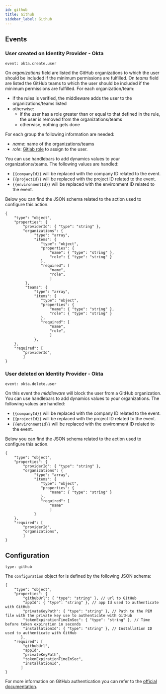 ```yaml
---
id: github
title: Github
sidebar_label: Github
---
```


<!--
WARNING: this file was automatically generated by Mia-Platform Doc Aggregator.
DO NOT MODIFY IT BY HAND.
Instead, modify the source file and run the aggregator to regenerate this file.
-->

## Events

### User created on Identity Provider - Okta
`event: okta.create.user`

On *organizations* field are listed the GitHub organizations to which the user should be included if the minimum permissions are fulfilled.
On *teams* field are listed the GitHub teams to which the user should be included if the minimum permissions are fulfilled.
For each organization/team:
- if the rules is verified, the middleware adds the user to the organizations/teams listed
- otherwise:
    - if the user has a role greater than or equal to that defined in the rule, the user is removed from the organizations/teams
    - otherwise, nothing gets done

For each group the following information are needed:
- *name*: name of the organizations/teams
- *role*: [Gitlab role](https://docs.gitlab.com/ee/api/members.html#roles) to assign to the user.

You can use handlebars to add dynamics values to your organizations/teams. The following values are handled:
- `{{companyId}}` will be replaced with the company ID related to the event.
- `{{projectId}}` will be replaced with the project ID related to the event.
- `{{environmentId}}` will be replaced with the environment ID related to the event.

Below you can find the JSON schema related to the action used to configure this action.

```jsonc
{
    "type": "object",
    "properties": {
        "providerId": { "type": "string" }, 
        "organizations": {
             "type": "array",
             "items": {
                "type": "object",
                "properties": {
                    "name": { "type": "string" }, 
                    "role": { "type": "string" }
                },
                "required": [
                    "name",
                    "role",
                    ]
         },
         "teams": {
             "type": "array",
             "items": {
                "type": "object",
                "properties": {
                    "name": { "type": "string" }, 
                    "role": { "type": "string" }
                },
                "required": [
                    "name",
                    "role",
                    ]
             }, 
    },
    "required": [
        "providerId",
        ]
}

```

### User deleted on Identity Provider - Okta
`event: okta.delete.user`

On this event the *middleware* will block the user from a GitHub organization.
You can use handlebars to add dynamics values to your organizations. The following values are handled:
- `{{companyId}}` will be replaced with the company ID related to the event.
- `{{projectId}}` will be replaced with the project ID related to the event.
- `{{environmentId}}` will be replaced with the environment ID related to the event.

Below you can find the JSON schema related to the action used to configure this action.
```jsonc
{
    "type": "object",
    "properties": {
        "providerId": { "type": "string" }, 
        "organizations": {
             "type": "array",
             "items": {
                "type": "object",
                "properties": {
                    "name": { "type": "string" }
                },
                "required": [
                    "name"
                    ]
             }
    },
    "required": [
        "providerId",
        "organizations",
        ]
}

```

## Configuration
`type: github`

The `configuration` object for is defined by the following JSON schema:

```jsonc
{
    "type": "object",
    "properties": {
        "githubUrl": { "type": "string" }, // url to GitHub
        "appId": { "type": "string" }, // app Id used to authenticate with GitHub
        "privateKeyPath": { "type": "string" }, // Path to the PEM file with the private key use to authenticate with GitHub
        "tokenExpirationTimeInSec": { "type": "string" }, // Time before token expiration in seconds
        "installationId": { "type": "string" }, // Installation ID used to authenticate with GitHub
       },
    "required": [
        "githubUrl",
        "appId",
        "privateKeyPath",
        "tokenExpirationTimeInSec",
        "installationId",
       ]
}

```

For more information on GitHub authentication you can refer to the [official documentation](https://docs.github.com/en/apps/creating-github-apps/authenticating-with-a-github-app/about-authentication-with-a-github-app).
